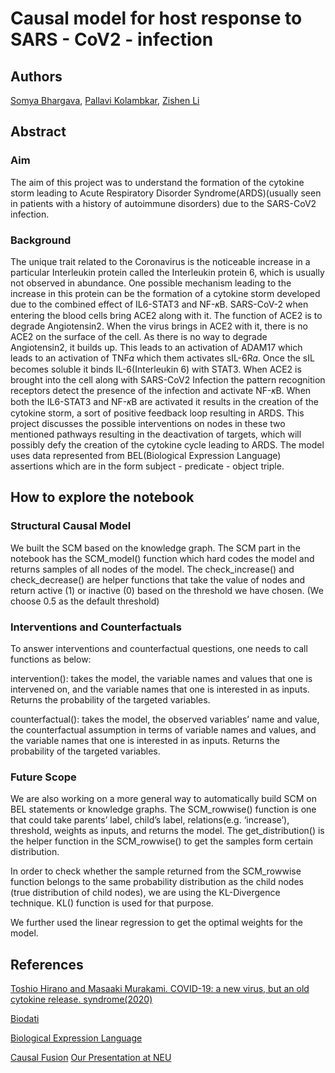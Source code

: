 # Causal model for host response to SARS - CoV2 - infection
## Authors
[Somya Bhargava](https://www.linkedin.com/in/somya-bhargava/), [Pallavi Kolambkar](https://www.linkedin.com/in/pallavikolambkar/), [Zishen Li](https://www.linkedin.com/in/zishen-li/)
## Abstract
### Aim
The aim of this project was to understand the formation of the cytokine storm leading to Acute Respiratory Disorder Syndrome(ARDS)(usually seen in patients with a history of autoimmune disorders) due to the SARS-CoV2 infection. 

### Background
The unique trait related to the Coronavirus is the noticeable increase in a particular Interleukin protein called the Interleukin protein 6, which is usually not observed in abundance. One possible mechanism leading to the increase in this protein can be the formation of a cytokine storm developed due to the combined effect of IL6-STAT3 and NF-𝜅B. SARS-CoV-2 when entering the blood cells bring ACE2 along with it. The function of ACE2 is to degrade Angiotensin2. When the virus brings in ACE2 with it, there is no ACE2 on the surface of the cell. As there is no way to degrade Angiotensin2, it builds up. This leads to an activation of ADAM17 which leads to an activation of TNF𝛼 which them activates sIL-6R𝛼. Once the sIL becomes soluble it binds IL-6(Interleukin 6) with STAT3. When ACE2 is brought into the cell along with SARS-CoV2 Infection the pattern recognition receptors detect the presence of the infection and activate NF-𝜅B. When both the IL6-STAT3 and NF-𝜅B are activated it results in the creation of the cytokine storm, a sort of positive feedback loop resulting in ARDS. 
This project discusses the possible interventions on nodes in these two mentioned pathways resulting in the deactivation of targets, which will possibly defy the creation of the cytokine cycle leading to ARDS. 
The model uses data represented from BEL(Biological Expression Language) assertions which are in the form subject - predicate - object triple.

## How to explore the notebook
### Structural Causal Model
We built the SCM based on the knowledge graph. 
The SCM part in the notebook has the SCM_model() function which hard codes the model and returns samples of all nodes of the model.
The check_increase() and check_decrease() are helper functions that take the value of nodes and return active (1) or inactive (0) based on the threshold we have chosen. (We choose 0.5 as the default threshold)

### Interventions and Counterfactuals
To answer interventions and counterfactual questions, one needs to call functions as below:
 
intervention(): takes the model, the variable names and values that one is intervened on, and the variable names that one is interested in as inputs. Returns the probability of the targeted variables.
 
counterfactual(): takes the model, the observed variables’ name and value, the counterfactual assumption in terms of variable names and values, and the variable names that one is interested in as inputs. Returns the probability of the targeted variables.

### Future Scope
We are also working on a more general way to automatically build SCM on BEL statements or knowledge graphs. The SCM_rowwise() function is one that could take parents’ label, child’s label, relations(e.g. ‘increase’), threshold, weights as inputs, and returns the model. The get_distribution() is the helper function in the SCM_rowwise() to get the samples form certain distribution.
 
In order to check whether the sample returned from the SCM_rowwise function belongs to the same probability distribution as the child nodes (true distribution of child nodes), we are using the KL-Divergence technique. KL() function is used for that purpose.  
 
We further used the linear regression to get the optimal weights for the model.

## References
[Toshio Hirano and Masaaki Murakami. COVID-19: a new virus, but an old cytokine release. syndrome(2020)](https://doi.org/10.1016/j.immuni.2020.04.003)

[Biodati](https://studio.covid19.biodati.com/)

[Biological Expression Language](https://language.bel.bio/)

[Causal Fusion](https://causalfusion.net/)
[Our Presentation at NEU](https://docs.google.com/presentation/d/1o0RtEY4umcfRX9yRsr65RiOHFUfljasApcyD0ZYxWK4/edit?usp=sharing)



